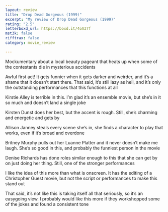 ```yaml
---
layout: review
title: "Drop Dead Gorgeous (1999)"
excerpt: "My review of Drop Dead Gorgeous (1999)"
rating: "2.5"
letterboxd_url: https://boxd.it/4oA37f
mst3k: false
rifftrax: false
category: movie_review

---
```


Mockumentary about a local beauty pageant that heats up when some of the contestants die in mysterious accidents

Awful first act! It gets funnier when it gets darker and weirder, and it’s a shame that it doesn’t start there. That said, it’s still lazy as hell, and it’s only the outstanding performances that this functions at all

Kirstie Alley is terrible in this. I’m glad it’s an ensemble movie, but she’s in it so much and doesn’t land a single joke

Kirsten Dunst does her best, but the accent is rough. Still, she’s charming and energetic and gets by

Allison Janney steals every scene she’s in, she finds a character to play that works, even if it’s broad and overdone

Britney Murphy pulls out her Luanne Platter and it never doesn’t make me laugh. She’s so good in this, and probably the funniest person in the movie

Denise Richards has done roles similar enough to this that she can get by on just doing her thing. Still, one of the stronger performances

I like the idea of this more than what is onscreen. It has the editing of a Christopher Guest movie, but not the script or performances to make this stand out

That said, it’s not like this is taking itself all that seriously, so it’s an easygoing view. I probably would like this more if they workshopped some of the jokes and found a consistent tone